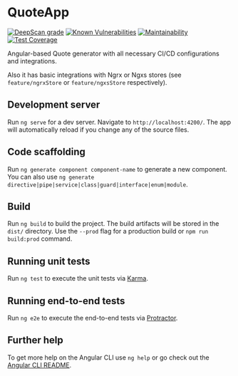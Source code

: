 # QuoteApp

[![DeepScan grade](https://deepscan.io/api/teams/7984/projects/10118/branches/135987/badge/grade.svg)](https://deepscan.io/dashboard#view=project&tid=7984&pid=10118&bid=135987)
[![Known Vulnerabilities](https://snyk.io/test/github/boale/ngQuote/badge.svg?targetFile=package.json)](https://snyk.io/test/github/boale/ngQuote?targetFile=package.json)
[![Maintainability](https://api.codeclimate.com/v1/badges/28cd30bed8aafba2330d/maintainability)](https://codeclimate.com/github/boale/ngQuote/maintainability)
[![Test Coverage](https://api.codeclimate.com/v1/badges/28cd30bed8aafba2330d/test_coverage)](https://codeclimate.com/github/boale/ngQuote/test_coverage)

Angular-based Quote generator with all necessary CI/CD configurations and integrations. 

Also it has basic integrations with Ngrx or Ngxs stores (see `feature/ngrxStore` or `feature/ngxsStore` respectively). 

## Development server

Run `ng serve` for a dev server. Navigate to `http://localhost:4200/`. The app will automatically reload if you change any of the source files.

## Code scaffolding

Run `ng generate component component-name` to generate a new component. You can also use `ng generate directive|pipe|service|class|guard|interface|enum|module`.

## Build

Run `ng build` to build the project. The build artifacts will be stored in the `dist/` directory.
Use the `--prod` flag for a production build or `npm run build:prod` command.

## Running unit tests

Run `ng test` to execute the unit tests via [Karma](https://karma-runner.github.io).

## Running end-to-end tests

Run `ng e2e` to execute the end-to-end tests via [Protractor](http://www.protractortest.org/).

## Further help

To get more help on the Angular CLI use `ng help` or go check out the [Angular CLI README](https://github.com/angular/angular-cli/blob/master/README.md).
